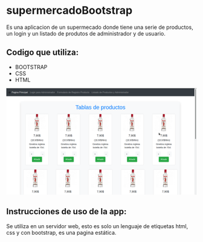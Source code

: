 # supermercadoBootstrap

Es una aplicacion de un supermecado donde tiene una serie de productos, un login y un listado de produtos de administrador y de usuario.


## Codigo que utiliza:
- BOOTSTRAP
- CSS
- HTML

![No disponemos de la imagen.](Screenshot.png?raw=true "Listado de Productos")


## Instrucciones de uso de la app:
Se utiliza en un servidor web, esto es solo un lenguaje de etiquetas html, css y con bootstrap, es una pagina estática.
